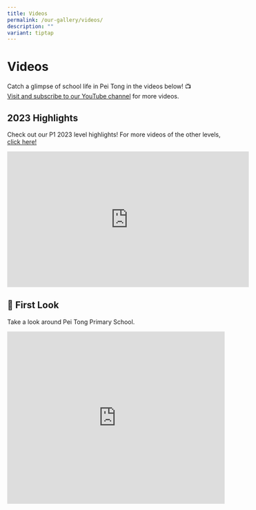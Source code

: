 ```yaml
---
title: Videos
permalink: /our-gallery/videos/
description: ""
variant: tiptap
---
```

<h1>Videos</h1><p>Catch a glimpse of school life in Pei Tong in the videos below! 📺<br><a href="https://www.youtube.com/channel/UCUOCuOaW2sn0A5jTdkHlr7g" rel="noopener noreferrer nofollow" target="_blank">Visit and subscribe to our YouTube channel</a>&nbsp;for more videos.&nbsp;</p><h2>2023 Highlights</h2><p>Check out our P1 2023 level highlights! For more videos of the other levels, <a href="https://www.youtube.com/watch?v=B5RjeFjznP0&amp;list=PLMqAnzSGDRwyCSxok-hJAhUXkf_LAOEhb&amp;ab_channel=PeiTongPrimarySchool" rel="noopener noreferrer nofollow" target="_blank">click here!</a></p><div class="iframe-wrapper"><iframe height="315" width="560" allowfullscreen="true" frameborder="0" src="https://www.youtube.com/embed/B5RjeFjznP0?si=1MAlEU8h1IVbKUGO"></iframe></div><p></p><h2>👀 First Look</h2><p>Take a look around Pei Tong Primary School.</p><div class="iframe-wrapper"><iframe height="400" width="100%" allowfullscreen="true" frameborder="0" src="https://www.youtube.com/embed/Don7ZQ-2gwI"></iframe></div><p></p>